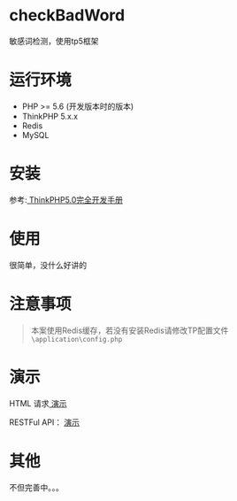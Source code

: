 # checkBadWord
敏感词检测，使用tp5框架

# 运行环境
- PHP >= 5.6 (开发版本时的版本)
- ThinkPHP 5.x.x
- Redis
- MySQL

# 安装
参考:[ ThinkPHP5.0完全开发手册](https://www.kancloud.cn/manual/thinkphp5/118003)

# 使用
很简单，没什么好讲的

# 注意事项
> 本案使用Redis缓存，若没有安装Redis请修改TP配置文件`\application\config.php`

# 演示
HTML 请求[ 演示](http://demo.fpc.cc/bad/index.html)

RESTFul API： [ 演示](http://demo.fpc.cc/bad/api.html)


# 其他
不但完善中。。。
